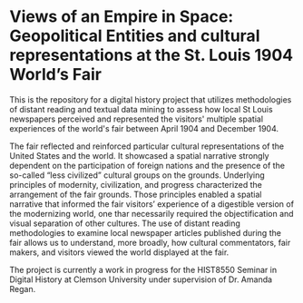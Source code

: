 # Views of an Empire in Space: Geopolitical Entities and cultural representations at the St. Louis 1904 World’s Fair

This is the repository for a digital history project that utilizes methodologies of distant reading and textual data mining to assess how local St Louis newspapers perceived and represented the visitors' multiple spatial experiences of the world's fair between April 1904 and December 1904. 

The fair reflected and reinforced particular cultural representations of the United States and the world. It showcased a spatial narrative strongly dependent on the participation of foreign nations and the presence of the so-called “less civilized” cultural groups on the grounds. Underlying principles of modernity, civilization, and progress characterized the arrangement of the fair grounds. Those principles enabled a spatial narrative that informed the fair visitors’ experience of a digestible version of the modernizing world, one thar necessarily required the objectification and visual separation of other cultures. The use of distant reading methodologies to examine local newspaper articles published during the fair allows us to understand, more broadly, how cultural commentators, fair makers, and visitors viewed the world displayed at the fair.

The project is currently a work in progress for the HIST8550 Seminar in Digital History at Clemson University under supervision of Dr. Amanda Regan.
